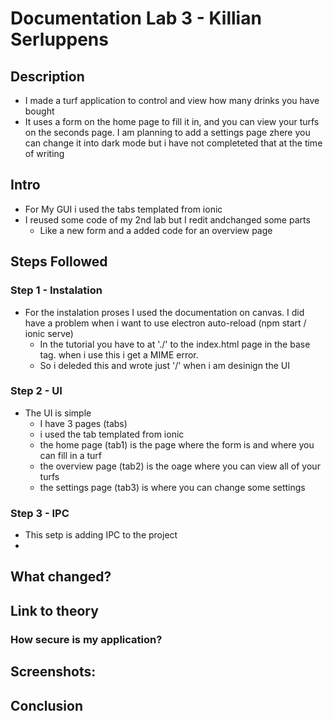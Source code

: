 # Documentation Lab 3 - Killian Serluppens

## Description
- I made a turf application to control and view how many drinks you have bought
- It uses a form on the home page to fill it in, and you can view your turfs on the seconds page. I am planning to add a settings page zhere you can change it into dark mode but i have not completeted that at the time of writing

## Intro
- For My GUI i used the tabs templated from ionic
- I reused some code of my 2nd lab but I redit andchanged some parts
  - Like a new form and a added code for an overview page

## Steps Followed

### Step 1 - Instalation
- For the instalation proses I used the documentation on canvas. I did have a problem when i want to use electron auto-reload (npm start / ionic serve)
  - In the tutorial you have to at './' to the index.html page in the base tag. when i use this i get a MIME error. 
  - So i deleded this and wrote just '/' when i am desinign the UI

### Step 2 - UI
- The UI is simple
  - I have 3 pages (tabs)
  - i used the tab templated from ionic
  - the home page (tab1) is the page where the form is and where you can fill in a turf
  - the overview page (tab2) is the oage where you can view all of your turfs
  - the settings page (tab3) is where you can change some settings

### Step 3 - IPC 
- This setp is adding IPC to the project
- 


## What changed?

## Link to theory
### How secure is my application?

## Screenshots:

## Conclusion